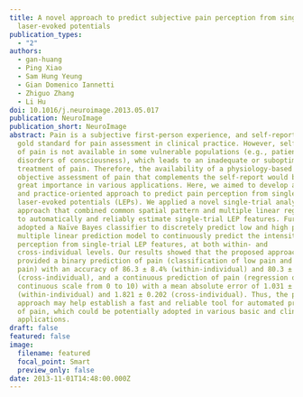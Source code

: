 ```yaml
---
title: A novel approach to predict subjective pain perception from single-trial
  laser-evoked potentials
publication_types:
  - "2"
authors:
  - gan-huang
  - Ping Xiao
  - Sam Hung Yeung
  - Gian Domenico Iannetti
  - Zhiguo Zhang
  - Li Hu
doi: 10.1016/j.neuroimage.2013.05.017
publication: NeuroImage
publication_short: NeuroImage
abstract: Pain is a subjective first-person experience, and self-report is the
  gold standard for pain assessment in clinical practice. However, self-report
  of pain is not available in some vulnerable populations (e.g., patients with
  disorders of consciousness), which leads to an inadequate or suboptimal
  treatment of pain. Therefore, the availability of a physiology-based and
  objective assessment of pain that complements the self-report would be of
  great importance in various applications. Here, we aimed to develop a novel
  and practice-oriented approach to predict pain perception from single-trial
  laser-evoked potentials (LEPs). We applied a novel single-trial analysis
  approach that combined common spatial pattern and multiple linear regression
  to automatically and reliably estimate single-trial LEP features. Further, we
  adopted a Naïve Bayes classifier to discretely predict low and high pain and a
  multiple linear prediction model to continuously predict the intensity of pain
  perception from single-trial LEP features, at both within- and
  cross-individual levels. Our results showed that the proposed approach
  provided a binary prediction of pain (classification of low pain and high
  pain) with an accuracy of 86.3 ± 8.4% (within-individual) and 80.3 ± 8.5%
  (cross-individual), and a continuous prediction of pain (regression on a
  continuous scale from 0 to 10) with a mean absolute error of 1.031 ± 0.136
  (within-individual) and 1.821 ± 0.202 (cross-individual). Thus, the proposed
  approach may help establish a fast and reliable tool for automated prediction
  of pain, which could be potentially adopted in various basic and clinical
  applications.
draft: false
featured: false
image:
  filename: featured
  focal_point: Smart
  preview_only: false
date: 2013-11-01T14:48:00.000Z
---
```

